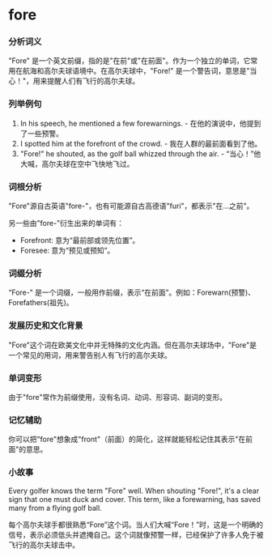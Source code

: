 # fore

### 分析词义

  

"Fore" 是一个英文前缀，指的是"在前"或"在前面"。作为一个独立的单词，它常用在航海和高尔夫球语境中。在高尔夫球中，"Fore!" 是一个警告词，意思是"当心！"，用来提醒人们有飞行的高尔夫球。

  

### 列举例句

  

1.  In his speech, he mentioned a few forewarnings. - 在他的演说中，他提到了一些预警。
2.  I spotted him at the forefront of the crowd. - 我在人群的最前面看到了他。
3.  "Fore!" he shouted, as the golf ball whizzed through the air. - “当心！”他大喊，高尔夫球在空中飞快地飞过。

  

### 词根分析

  

"Fore"源自古英语"fore-"，也有可能源自古高德语"furi"，都表示"在...之前"。

  

另一些由"fore-"衍生出来的单词有：

  

*   Forefront: 意为“最前部或领先位置”。
*   Foresee: 意为“预见或预知”。

  

### 词缀分析

  

“Fore-" 是一个词缀，一般用作前缀，表示“在前面”。例如：Forewarn(预警)、Forefathers(祖先)。

  

### 发展历史和文化背景

  

"Fore"这个词在欧美文化中并无特殊的文化内涵。但在高尔夫球场中，"Fore"是一个常见的用词，用来警告别人有飞行的高尔夫球。

  

### 单词变形

  

由于"fore"常作为前缀使用，没有名词、动词、形容词、副词的变形。

  

### 记忆辅助

  

你可以把"fore"想象成"front"（前面）的简化，这样就能轻松记住其表示"在前面"的意思。

  

### 小故事

  

Every golfer knows the term "Fore" well. When shouting "Fore!", it's a clear sign that one must duck and cover. This term, like a forewarning, has saved many from a flying golf ball.

  

每个高尔夫球手都很熟悉“Fore”这个词。当人们大喊“Fore！”时，这是一个明确的信号，表示必须低头并遮掩自己。这个词就像预警一样，已经保护了许多人免于被飞行的高尔夫球击中。
